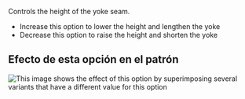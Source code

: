Controls the height of the yoke seam.

- Increase this option to lower the height and lengthen the yoke
- Decrease this option to raise the height and shorten the yoke

## Efecto de esta opción en el patrón

![This image shows the effect of this option by superimposing several variants that have a different value for this option](simon_yokeheight_sample.svg "Effect of this option on the pattern")
